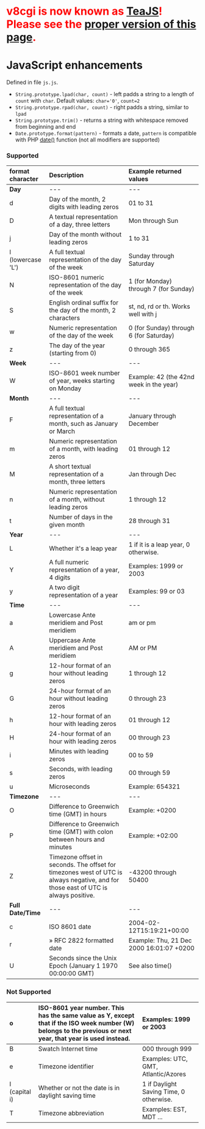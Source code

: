 # <font color='red'><b>v8cgi is now known as <a href='http://code.google.com/p/teajs/'>TeaJS</a>! Please see the <a href='http://code.google.com/p/teajs/wiki/API_JS'>proper version of this page</a>.</b></font> #
# JavaScript enhancements #

Defined in file `js.js`.

  * `String.prototype.lpad(char, count)` - left padds a string to a length of `count` with `char`. Default values: `char='0'`, `count=2`
  * `String.prototype.rpad(char, count)` - right padds a string, similar to `lpad`
  * `String.prototype.trim()` - returns a string with whitespace removed from beginning and end
  * `Date.prototype.format(pattern)` - formats a date, `pattern` is compatible with PHP [date()](http://php.net/date) function (not all modifiers are supported)

### Supported ###
| **format  character**   | **Description**   | **Example returned values** |
|:------------------------|:------------------|:----------------------------|
| **Day**  | ---  | --- |
| d  | Day of the month, 2 digits with leading zeros  | 01 to 31 |
| D  | A textual representation of a day, three letters  | Mon through Sun |
| j  | Day of the month without leading zeros  | 1 to 31 |
| l (lowercase 'L')  | A full textual representation of the day of the week  | Sunday through Saturday |
| N  | ISO-8601 numeric representation of the day of the week | 1 (for Monday) through 7 (for Sunday) |
| S  | English ordinal suffix for the day of the month, 2 characters  | st, nd, rd or th. Works well with j |
| w  | Numeric representation of the day of the week  | 0 (for Sunday) through 6 (for Saturday) |
| z  | The day of the year (starting from 0)  | 0 through 365 |
| **Week**  | ---  | --- |
| W  | ISO-8601 week number of year, weeks starting on Monday | Example: 42 (the 42nd week in the year) |
| **Month**  | ---  | --- |
| F  | A full textual representation of a month, such as January or March  | January through December |
| m  | Numeric representation of a month, with leading zeros  | 01 through 12 |
| M  | A short textual representation of a month, three letters  | Jan through Dec |
| n  | Numeric representation of a month, without leading zeros  | 1 through 12 |
| t  | Number of days in the given month  | 28 through 31 |
| **Year**  | ---  | --- |
| L  | Whether it's a leap year  | 1 if it is a leap year, 0 otherwise. |
| Y  | A full numeric representation of a year, 4 digits  | Examples: 1999 or 2003 |
| y  | A two digit representation of a year  | Examples: 99 or 03 |
| **Time**  | ---  | --- |
| a  | Lowercase Ante meridiem and Post meridiem  | am or pm |
| A  | Uppercase Ante meridiem and Post meridiem  | AM or PM |
| g  | 12-hour format of an hour without leading zeros  | 1 through 12 |
| G  | 24-hour format of an hour without leading zeros  | 0 through 23 |
| h  | 12-hour format of an hour with leading zeros  | 01 through 12 |
| H  | 24-hour format of an hour with leading zeros  | 00 through 23 |
| i  | Minutes with leading zeros  | 00 to 59 |
| s  | Seconds, with leading zeros  | 00 through 59 |
| u  | Microseconds | Example: 654321 |
| **Timezone**  | ---  | --- |
| O  | Difference to Greenwich time (GMT) in hours  | Example: +0200 |
| P  | Difference to Greenwich time (GMT) with colon between hours and minutes | Example: +02:00 |
| Z  | Timezone offset in seconds. The offset for timezones west of UTC is always negative, and for those east of UTC is always positive.  | -43200 through 50400 |
| **Full Date/Time**  | ---  | --- |
| c  | ISO 8601 date | 2004-02-12T15:19:21+00:00 |
| r  | » RFC 2822 formatted date  | Example: Thu, 21 Dec 2000 16:01:07 +0200 |
| U  | Seconds since the Unix Epoch (January 1 1970 00:00:00 GMT)  | See also time() |

### Not Supported ###
| o  | ISO-8601 year number. This has the same value as Y, except that if the ISO week number (W) belongs to the previous or next year, that year is used instead. | Examples: 1999 or 2003 |
|:---|:------------------------------------------------------------------------------------------------------------------------------------------------------------|:-----------------------|
| B  | Swatch Internet time  | 000 through 999 |
| e  | Timezone identifier | Examples: UTC, GMT, Atlantic/Azores |
| I (capital i)  | Whether or not the date is in daylight saving time  | 1 if Daylight Saving Time, 0 otherwise. |
| T  | Timezone abbreviation  | Examples: EST, MDT ... |
